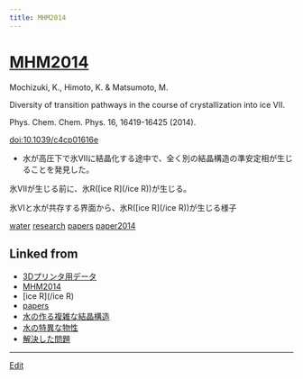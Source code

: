 ```yaml
---
title: MHM2014
---
```

# [MHM2014](/MHM2014)

Mochizuki, K., Himoto, K. & Matsumoto, M.

Diversity of transition pathways in the course of crystallization into ice VII.

Phys. Chem. Chem. Phys. 16, 16419-16425 (2014).

[doi:10.1039/c4cp01616e](http://doi.org/10.1039/c4cp01616e)


* 水が高圧下で氷VIIに結晶化する途中で、全く別の結晶構造の準安定相が生じることを発見した。

[](http://youtu.be/LL6SeSu5tqc)

氷VIIが生じる前に、氷R([ice R](/ice R))が生じる。



[](https://youtu.be/aOUBAqgr82g)

氷VIと水が共存する界面から、氷R([ice R](/ice R))が生じる様子

[water](/water) [research](/research) [papers](/papers) [paper2014](/paper2014)





## Linked from

* [3Dプリンタ用データ](/3Dプリンタ用データ)
* [MHM2014](/MHM2014)
* [ice R](/ice R)
* [papers](/papers)
* [水の作る複雑な結晶構造](/水の作る複雑な結晶構造)
* [水の特異な物性](/水の特異な物性)
* [解決した問題](/解決した問題)


----

[Edit](https://github.com/vitroid/vitroid.github.io/edit/master/MD/MHM2014.md)

